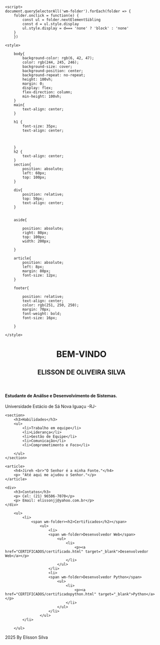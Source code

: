 <!DOCTYPE html>

<html lang="pt-BR">

<head>
    <meta charset="utf-8">
    <title>Perfil Profissional</title>

    <script>
    document.querySelectorAll('wm-folder').forEach(folder => {
        folder.onclick = function(e) {
            const ul = folder.nextElementSibling
            const d = ul.style.display
            ul.style.display = d=== 'none' ? 'block' : 'none'
        }
        })
</script>

    

    <style>

        body{
            background-color: rgb(6, 42, 47);
            color: rgb(244, 245, 246);
            background-size: cover;
            background-position: center;
            background-repeat: no-repeat;
            height: 100vh;
            margin: 0;
            display: flex;
            flex-direction: column;
            min-height: 100vh;
        }
        main{
            text-align: center;
        }
        
        h1 {
            font-size: 35px;
            text-align: center;

            
          
        }
        h2 {
            text-align: center;
        }
        section{
            position: absolute;
            left: 60px;
            top: 100px;
        }

        div{
            position: relative;
            top: 50px;
            text-align: center;
        }
        
       
        aside{

            position: absolute;
            right: 80px;
            top: 100px;
            width: 200px;
            
        }

        article{
            position: absolute;
            left: 8px;
            margin: 80px;
            font-size: 12px;
        }
        
        footer{

            position: relative;
            text-align: center;
            color: rgb(251, 250, 250);
            margin: 70px;
            font-weight: bold;
            font-size: 16px;

        }

    </style>
</head>
 

<body>
    
   
    
 <header>
    <h1>BEM-VINDO</h1>
    <h2>ELISSON DE OLIVEIRA SILVA</h2>

 </header>   
 <main>
    <p><h4>Estudante de Análise e Desenvolvimento de Sistemas.</h4></p>
    <p> Universidade Estácio de Sá Nova Iguaçu -RJ- </p>


    <section>
        <h3>Habilidades</h3>
        <ul>
            <li>Trabalho em equipe</li>
            <li>Liderança</li>
            <li>Gestão de Equipe</li>
            <li>Comunicação</li>
            <li>Comprometimento e Foco</li>
        
        </ul>
    </section>
    
    <article>
        <h4>Jireh <br>"O Senhor é a minha Fonte."</h4>
        <p> "Até aqui me ajudou o Senhor."</p>
    </article>
    
    <div> 
        <h3>Contatos</h3>
        <p> Cel: (21) 96506-7070</p>
        <p> Email: elissonjj@yahoo.com.br</p>
    </div>
</main>

<aside>
        
        <ul>
            <li>
                <span wm-folder><h2>Certificados</h2></span>
                    <ul>
                        <li>
                        <span wm-folder>Desenvolvedor Web</span>
                            <ul>
                                <li>
                                    <p><a href="CERTIFICADOS/certificado.html" target="_blank">Desenvolvedor Web</a></p>
                                </li>
                            </ul>
                        </li>
                        <li>
                        <span wm-folder>Desenvolvedor Python</span>
                            <ul>
                                <li>
                                    <p><a href="CERTIFICADOS/certificadopython.html" target="_blank">Python</a></p>
                                </li>
                            </ul>
                        </li>
                    </ul>
            </li>

        </ul>
       
</aside>



<footer>2025 By Elisson Silva </footer>
</body>
        
</html>
